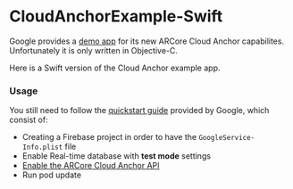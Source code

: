 # CloudAnchorExample-Swift

Google provides a [demo app](https://github.com/google-ar/arcore-ios-sdk) for its new ARCore Cloud Anchor capabilites. Unfortunately it is only written in Objective-C.

Here is a Swift version of the Cloud Anchor example app.

### Usage
You still need to follow the [quickstart guide](https://developers.google.com/ar/develop/ios/cloud-anchors-quickstart-ios) provided by Google, which consist of:
- Creating a Firebase project in order to have the ```GoogleService-Info.plist``` file
- Enable Real-time database with **test mode** settings
- [Enable the ARCore Cloud Anchor API](https://console.cloud.google.com/apis/library/arcorecloudanchor.googleapis.com/)
- Run pod update
